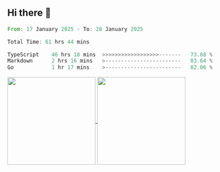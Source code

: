 ## Hi there 👋
<!--START_SECTION:waka-->

```rust
From: 17 January 2025 - To: 28 January 2025

Total Time: 61 hrs 44 mins

TypeScript    46 hrs 18 mins  >>>>>>>>>>>>>>>>>>-------   73.88 %
Markdown      2 hrs 16 mins   >------------------------   03.64 %
Go            1 hr 17 mins    >------------------------   02.06 %
```

<!--END_SECTION:waka-->

<a href="https://github.com/anuraghazra/github-readme-stats">
  <img height=200 align="center" src="https://github-readme-stats.vercel.app/api/top-langs/?username=paulgeorge35&layout=donut&langs_count=5&theme=transparent" />
</a>
<a href="https://github.com/anuraghazra/convoychat">
  <img height=200 align="center" src="https://github-readme-stats.vercel.app/api?username=paulgeorge35&show_icons=true&show=prs_merged&theme=transparent&rank_icon=github" />
</a>

